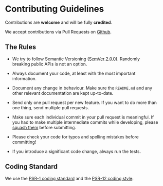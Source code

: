 # Contributing Guidelines

Contributions are **welcome** and will be fully **credited**.

We accept contributions via Pull Requests on [Github][1].


## The Rules

* We try to follow Semantic Versioning ([SemVer 2.0.0][2]). Randomly breaking public APIs is not an option.

* Always document your code, at least with the most important information.

* Document any change in behaviour. Make sure the `README.md` and any other relevant documentation are kept up-to-date.

* Send only one pull request per new feature. If you want to do more than one thing, send multiple pull requests.

* Make sure each individual commit in your pull request is meaningful. If you had to make multiple intermediate commits
  while developing, please [squash them][3] before submitting.

* Please check your code for typos and spelling mistakes before committing!

* If you introduce a significant code change, always run the tests.


## Coding Standard

We use the [PSR-1 coding standard][4] and the [PSR-12 coding style][5].


[1]: https://github.com/flamecore/flamecore-common
[2]: http://semver.org/
[3]: http://www.git-scm.com/book/en/v2/Git-Tools-Rewriting-History#Changing-Multiple-Commit-Messages
[4]: http://www.php-fig.org/psr/psr-1/
[5]: http://www.php-fig.org/psr/psr-12/
